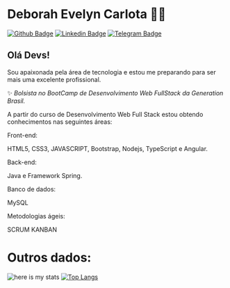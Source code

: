

# Deborah Evelyn Carlota 👩‍💻

[![Github Badge](https://img.shields.io/badge/-Github-000?style=flat-square&logo=Github&logoColor=white&link=https://github.com/IvanCarlota)](https://github.com/DeborahEvelyn)
[![Linkedin Badge](https://img.shields.io/badge/-LinkedIn-blue?style=flat-square&logo=Linkedin&logoColor=white&link=https://www.linkedin.com/in/ivan-carlota/)](https://www.linkedin.com/in/deborah-evelyn-carlota-584366a1/)
[![Telegram Badge](https://img.shields.io/badge/-Telegram-1ca0f1?style=flat-square&labelColor=1ca0f1&logo=telegram&logoColor=white&link=https://t.me/Ivan_Jr777)](https://t.me/@deborahevelynC)


## Olá Devs! 

Sou apaixonada pela área de tecnologia e estou me preparando para ser mais uma excelente profissional.

✨ *Bolsista no BootCamp de Desenvolvimento Web FullStack da Generation Brasil.*

A partir do curso de Desenvolvimento Web Full Stack estou obtendo conhecimentos nas seguintes áreas:

Front-end:

HTML5, CSS3, JAVASCRIPT, Bootstrap, Nodejs, TypeScript e Angular.

Back-end:

Java e Framework Spring.

Banco de dados:

MySQL

Metodologias ágeis:

SCRUM
KANBAN



# Outros dados:

![here is my stats](https://github-readme-stats.vercel.app/api?username=DeborahEvelyn&show_icons=true&hide_border=true)  [![Top Langs](https://github-readme-stats.vercel.app/api/top-langs/?username=DeborahEvelyn&layout=compact)](https://github.com/DeborahEvelyn/github-readme-stats)
